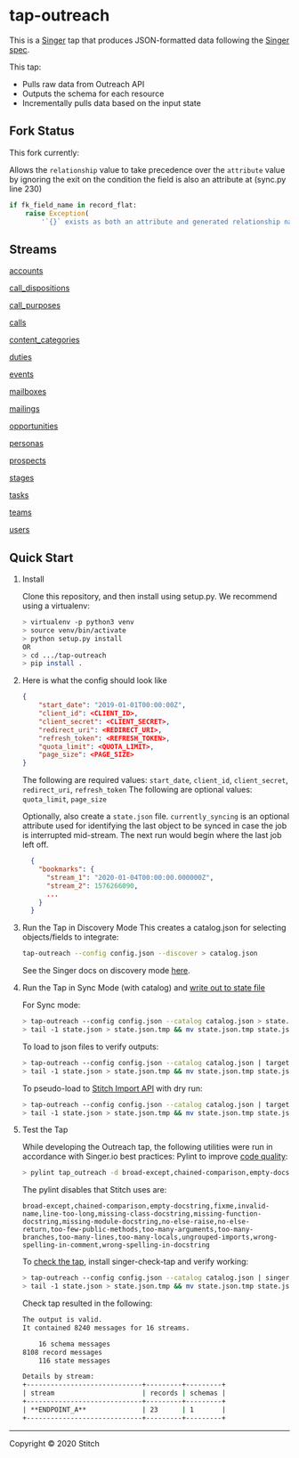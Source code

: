 # tap-outreach

This is a [Singer](https://singer.io) tap that produces JSON-formatted data
following the [Singer
spec](https://github.com/singer-io/getting-started/blob/master/SPEC.md).

This tap:

- Pulls raw data from Outreach API
- Outputs the schema for each resource
- Incrementally pulls data based on the input state

## Fork Status
This fork currently:

Allows the `relationship` value to take precedence over the `attribute` value by ignoring the exit on the condition the field is also an attribute at (sync.py line 230)
```python
if fk_field_name in record_flat:
    raise Exception(
        '`{}` exists as both an attribute and generated relationship name'.format(fk_field_name))
```


## Streams

[accounts](https://api.outreach.io/api/v2/docs#account)

[call_dispositions](https://api.outreach.io/api/v2/docs#callDisposition)

[call_purposes](https://api.outreach.io/api/v2/docs#callPurpose)

[calls](https://api.outreach.io/api/v2/docs#call)

[content_categories](https://api.outreach.io/api/v2/docs#contentCategory)

[duties](https://api.outreach.io/api/v2/docs#duty)

[events](https://api.outreach.io/api/v2/docs#event)

[mailboxes](https://api.outreach.io/api/v2/docs#mailbox)

[mailings](https://api.outreach.io/api/v2/docs#mailing)

[opportunities](https://api.outreach.io/api/v2/docs#opportunity)

[personas](https://api.outreach.io/api/v2/docs#persona)

[prospects](https://api.outreach.io/api/v2/docs#prospect)

[stages](https://api.outreach.io/api/v2/docs#stage)

[tasks](https://api.outreach.io/api/v2/docs#task)

[teams](https://api.outreach.io/api/v2/docs#team)

[users](https://api.outreach.io/api/v2/docs#user)




## Quick Start

1. Install

    Clone this repository, and then install using setup.py. We recommend using a virtualenv:

    ```bash
    > virtualenv -p python3 venv
    > source venv/bin/activate
    > python setup.py install
    OR
    > cd .../tap-outreach
    > pip install .
    ```

2. Here is what the config should look like

    ```json
    {
        "start_date": "2019-01-01T00:00:00Z",
        "client_id": <CLIENT_ID>,
        "client_secret": <CLIENT_SECRET>,
        "redirect_uri": <REDIRECT_URI>,
        "refresh_token": <REFRESH_TOKEN>,
        "quota_limit": <QUOTA_LIMIT>,
        "page_size": <PAGE_SIZE>
    }
    ```
    The following are required values: `start_date`, `client_id`, `client_secret`, `redirect_uri`, `refresh_token`
    The following are optional values: `quota_limit`, `page_size`

    Optionally, also create a `state.json` file. `currently_syncing` is an optional attribute used for identifying the last object to be synced in case the job is interrupted mid-stream. The next run would begin where the last job left off.

    ```json
      {
        "bookmarks": {
          "stream_1": "2020-01-04T00:00:00.000000Z",
          "stream_2": 1576266090,
          ...
        }
      }
    ```

3. Run the Tap in Discovery Mode
    This creates a catalog.json for selecting objects/fields to integrate:
    ```bash
    tap-outreach --config config.json --discover > catalog.json
    ```
   See the Singer docs on discovery mode
   [here](https://github.com/singer-io/getting-started/blob/master/docs/DISCOVERY_MODE.md#discovery-mode).

4. Run the Tap in Sync Mode (with catalog) and [write out to state file](https://github.com/singer-io/getting-started/blob/master/docs/RUNNING_AND_DEVELOPING.md#running-a-singer-tap-with-a-singer-target)

    For Sync mode:
    ```bash
    > tap-outreach --config config.json --catalog catalog.json > state.json
    > tail -1 state.json > state.json.tmp && mv state.json.tmp state.json
    ```
    To load to json files to verify outputs:
    ```bash
    > tap-outreach --config config.json --catalog catalog.json | target-json > state.json
    > tail -1 state.json > state.json.tmp && mv state.json.tmp state.json
    ```
    To pseudo-load to [Stitch Import API](https://github.com/singer-io/target-stitch) with dry run:
    ```bash
    > tap-outreach --config config.json --catalog catalog.json | target-stitch --config target_config.json --dry-run > state.json
    > tail -1 state.json > state.json.tmp && mv state.json.tmp state.json
    ```

5. Test the Tap
    
    While developing the Outreach tap, the following utilities were run in accordance with Singer.io best practices:
    Pylint to improve [code quality](https://github.com/singer-io/getting-started/blob/master/docs/BEST_PRACTICES.md#code-quality):
    ```bash
    > pylint tap_outreach -d broad-except,chained-comparison,empty-docstring,fixme,invalid-name,line-too-long,missing-class-docstring,missing-function-docstring,missing-module-docstring,no-else-raise,no-else-return,too-few-public-methods,too-many-arguments,too-many-branches,too-many-lines,too-many-locals,ungrouped-imports,wrong-spelling-in-comment,wrong-spelling-in-docstring
    ```
    The pylint disables that Stitch uses are:
    ```
    broad-except,chained-comparison,empty-docstring,fixme,invalid-name,line-too-long,missing-class-docstring,missing-function-docstring,missing-module-docstring,no-else-raise,no-else-return,too-few-public-methods,too-many-arguments,too-many-branches,too-many-lines,too-many-locals,ungrouped-imports,wrong-spelling-in-comment,wrong-spelling-in-docstring
    ```


    To [check the tap](https://github.com/singer-io/singer-tools#singer-check-tap), install singer-check-tap and verify working:
    ```bash
    > tap-outreach --config config.json --catalog catalog.json | singer-check-tap > state.json
    > tail -1 state.json > state.json.tmp && mv state.json.tmp state.json
    ```
    Check tap resulted in the following:
    ```bash
    The output is valid.
    It contained 8240 messages for 16 streams.

        16 schema messages
    8108 record messages
        116 state messages

    Details by stream:
    +-----------------------------+---------+---------+
    | stream                      | records | schemas |
    +-----------------------------+---------+---------+
    | **ENDPOINT_A**              | 23      | 1       |
    +-----------------------------+---------+---------+
    ```
---

Copyright &copy; 2020 Stitch
